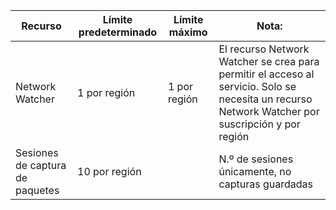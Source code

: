 | Recurso | Límite predeterminado | Límite máximo | Nota: |
| --- | --- | --- | --- |
| Network Watcher | 1 por región  | 1 por región |  El recurso Network Watcher se crea para permitir el acceso al servicio. Solo se necesita un recurso Network Watcher por suscripción y por región |
| Sesiones de captura de paquetes |10 por región | |N.º de sesiones únicamente, no capturas guardadas |
